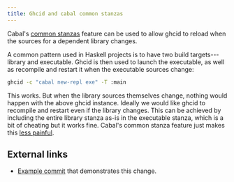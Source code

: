 ```yaml
---
title: Ghcid and cabal common stanzas
---
```


Cabal's [common stanzas](https://cabal.readthedocs.io/en/latest/developing-packages.html#pkg-section-common-common) feature can be used to allow ghcid to reload when the sources for a dependent library changes.

A common pattern used in Haskell projects is to have two build targets---library and executable.  Ghcid is then used to launch the executable, as well as recompile and restart it when the executable sources change:

```bash
ghcid -c "cabal new-repl exe" -T :main
```

This works. But when the library sources themselves change, nothing would happen with the above ghcid instance. Ideally we would like ghcid to recompile and restart even if the library changes. This can be achieved by including the entire library stanza as-is in the executable stanza, which is a bit of cheating but it works fine. Cabal's common stanza feature just makes this [less painful](https://en.wikipedia.org/wiki/Don%27t_repeat_yourself).

## External links

- [Example commit](https://github.com/srid/neuron/commit/f7e916947d298ce44828c93763f4bc4541feb04f) that demonstrates this change.
